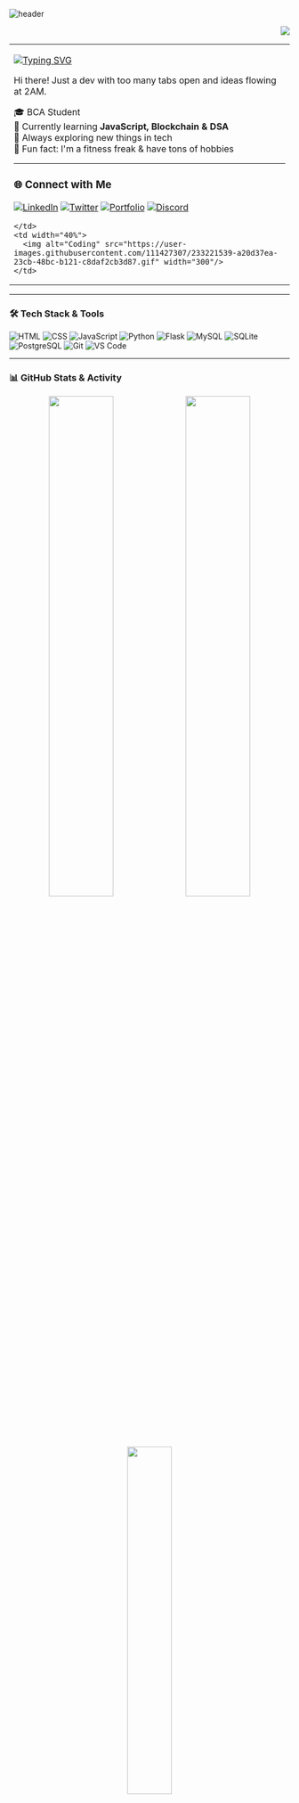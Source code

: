 <!-- Header Banner -->
![header](https://capsule-render.vercel.app/api?type=waving&color=gradient&height=180&section=header&text=Hey%20👋%20I'm%20Dev!&fontSize=35&fontColor=fff&animation=fadeIn&fontAlignY=35)

<!-- Visitor Counter -->
<p align="right"><img src="https://visitor-badge.laobi.icu/badge?page_id=techsiddhi" /></p>

<!-- Intro Section -->
<table>
  <tr>
    <td width="60%">
      
[![Typing SVG](https://readme-typing-svg.herokuapp.com?font=Fira+Code&size=21&width=500&height=44&lines=🌟+Welcome+to+my+coding+universe!+🚀;Building+projects+day+%26+night+💻;Always+curious+and+exploring+🔍)](https://git.io/typing-svg)

Hi there! Just a dev with too many tabs open and ideas flowing at 2AM.  

🎓 BCA Student <br>
🔨 Currently learning **JavaScript, Blockchain & DSA** <br>
🧠 Always exploring new things in tech <br>
💪 Fun fact: I'm a fitness freak & have tons of hobbies  

---

### 🌐 Connect with Me
[![LinkedIn](https://img.shields.io/badge/LinkedIn-%230077B5?style=for-the-badge&logo=linkedin&logoColor=white)](your-link)
[![Twitter](https://img.shields.io/badge/Twitter-%231DA1F2?style=for-the-badge&logo=twitter&logoColor=white)](your-link)
[![Portfolio](https://img.shields.io/badge/Portfolio-%23E4405F?style=for-the-badge&logo=firefox&logoColor=white)](your-link)
[![Discord](https://img.shields.io/badge/Discord-%235865F2?style=for-the-badge&logo=discord&logoColor=white)](your-link)

    </td>
    <td width="40%">
      <img alt="Coding" src="https://user-images.githubusercontent.com/111427307/233221539-a20d37ea-23cb-48bc-b121-c8daf2cb3d87.gif" width="300"/>
    </td>
  </tr>
</table>

---

### 🛠️ Tech Stack & Tools

![HTML](https://img.shields.io/badge/HTML5-%23E34F26?style=for-the-badge&logo=html5&logoColor=white)
![CSS](https://img.shields.io/badge/CSS3-%231572B6?style=for-the-badge&logo=css3&logoColor=white)
![JavaScript](https://img.shields.io/badge/JavaScript-%23F7DF1E?style=for-the-badge&logo=javascript&logoColor=black)
![Python](https://img.shields.io/badge/Python-%2314354C?style=for-the-badge&logo=python&logoColor=white)
![Flask](https://img.shields.io/badge/Flask-%23000?style=for-the-badge&logo=flask&logoColor=white)
![MySQL](https://img.shields.io/badge/MySQL-%2300f?style=for-the-badge&logo=mysql&logoColor=white)
![SQLite](https://img.shields.io/badge/SQLite-%2307405e?style=for-the-badge&logo=sqlite&logoColor=white)
![PostgreSQL](https://img.shields.io/badge/PostgreSQL-%23336791?style=for-the-badge&logo=postgresql&logoColor=white)
![Git](https://img.shields.io/badge/Git-%23F05032?style=for-the-badge&logo=git&logoColor=white)
![VS Code](https://img.shields.io/badge/VS%20Code-%23007ACC?style=for-the-badge&logo=visual-studio-code&logoColor=white)

---

### 📊 GitHub Stats & Activity

<p align="center">
  <img src="https://github-readme-stats.vercel.app/api?username=techsiddhi&show_icons=true&theme=tokyonight&hide_border=true&border_radius=10" width="48%" />
  <img src="https://github-readme-streak-stats.herokuapp.com/?user=techsiddhi&theme=tokyonight&hide_border=true&border_radius=10" width="48%" />
</p>

<p align="center">
  <img src="https://github-readme-stats.vercel.app/api/top-langs/?username=techsiddhi&layout=compact&theme=tokyonight&hide_border=true&border_radius=10" width="40%" />
</p>

---

### 📈 Contribution Activity Graph

![Dev's github activity graph](https://github-readme-activity-graph.vercel.app/graph?username=techsiddhi&theme=tokyo-night&hide_border=true)

---

### 🐍 Fun Animation

![snake gif](https://github.com/techsiddhi/techsiddhi/blob/output/github-contribution-grid-snake.svg)

---

<p align="center"><i>"I write code, break things, fix them, and repeat. That’s how I learn. 😊"</i></p>

<!-- Footer Banner -->
![footer](https://capsule-render.vercel.app/api?type=waving&color=gradient&height=120&section=footer)
